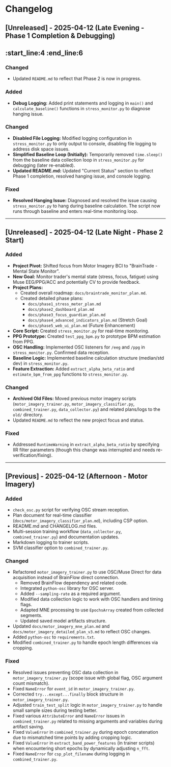 # Changelog

## [Unreleased] - 2025-04-12 (Late Evening - Phase 1 Completion & Debugging)
:start_line:4
:end_line:6
-------

### Changed
*   Updated `README.md` to reflect that Phase 2 is now in progress.

### Added
*   **Debug Logging:** Added print statements and logging in `main()` and `calculate_baseline()` functions in `stress_monitor.py` to diagnose hanging issue.

### Changed
*   **Disabled File Logging:** Modified logging configuration in `stress_monitor.py` to only output to console, disabling file logging to address disk space issues.
*   **Simplified Baseline Loop (Initially):** Temporarily removed `time.sleep()` from the baseline data collection loop in `stress_monitor.py` for debugging (later re-enabled).
*   **Updated README.md:** Updated "Current Status" section to reflect Phase 1 completion, resolved hanging issue, and console logging.

### Fixed
*   **Resolved Hanging Issue:** Diagnosed and resolved the issue causing `stress_monitor.py` to hang during baseline calculation. The script now runs through baseline and enters real-time monitoring loop.

---

## [Unreleased] - 2025-04-12 (Late Night - Phase 2 Start)

### Added
*   **Project Pivot:** Shifted focus from Motor Imagery BCI to "BrainTrade - Mental State Monitor".
*   **New Goal:** Monitor trader's mental state (stress, focus, fatigue) using Muse EEG/PPG/ACC and potentially CV to provide feedback.
*   **Project Plans:**
    *   Created overall roadmap: `docs/braintrade_monitor_plan.md`.
    *   Created detailed phase plans:
        *   `docs/phase1_stress_meter_plan.md`
        *   `docs/phase2_dashboard_plan.md`
        *   `docs/phase3_focus_guardian_plan.md`
        *   `docs/phase4_advanced_indicators_plan.md` (Stretch Goal)
        *   `docs/phase5_web_ui_plan.md` (Future Enhancement)
*   **Core Script:** Created `stress_monitor.py` for real-time monitoring.
*   **PPG Prototype:** Created `test_ppg_bpm.py` to prototype BPM estimation from PPG.
*   **OSC Handling:** Implemented OSC listeners for `/eeg` and `/ppg` in `stress_monitor.py`. Confirmed data reception.
*   **Baseline Logic:** Implemented baseline calculation structure (median/std dev) in `stress_monitor.py`.
*   **Feature Extraction:** Added `extract_alpha_beta_ratio` and `estimate_bpm_from_ppg` functions to `stress_monitor.py`.

### Changed
*   **Archived Old Files:** Moved previous motor imagery scripts (`motor_imagery_trainer.py`, `motor_imagery_classifier.py`, `combined_trainer.py`, `data_collector.py`) and related plans/logs to the `old/` directory.
*   Updated `README.md` to reflect the new project focus and status.

### Fixed
*   Addressed `RuntimeWarning` in `extract_alpha_beta_ratio` by specifying IIR filter parameters (though this change was interrupted and needs re-verification/fixing).

---

## [Previous] - 2025-04-12 (Afternoon - Motor Imagery)

### Added
*   `check_osc.py` script for verifying OSC stream reception.
*   Plan document for real-time classifier (`docs/motor_imagery_classifier_plan.md`), including CSP option.
*   README.md and CHANGELOG.md files.
*   Multi-session training workflow (`data_collector.py`, `combined_trainer.py`) and documentation updates.
*   Markdown logging to trainer scripts.
*   SVM classifier option to `combined_trainer.py`.

### Changed
*   Refactored `motor_imagery_trainer.py` to use OSC/Muse Direct for data acquisition instead of BrainFlow direct connection.
    *   Removed BrainFlow dependency and related code.
    *   Integrated `python-osc` library for OSC server.
    *   Added `--sampling-rate` as a required argument.
    *   Modified data collection logic to work with OSC handlers and timing flags.
    *   Adapted MNE processing to use `EpochsArray` created from collected segments.
    *   Updated saved model artifacts structure.
*   Updated `docs/motor_imagery_mne_plan.md` and `docs/motor_imagery_detailed_plan_v3.md` to reflect OSC changes.
*   Added `python-osc` to `requirements.txt`.
*   Modified `combined_trainer.py` to handle epoch length differences via cropping.

### Fixed
*   Resolved issues preventing OSC data collection in `motor_imagery_trainer.py` (scope issue with global flag, OSC argument count mismatch).
*   Fixed `NameError` for `event_id` in `motor_imagery_trainer.py`.
*   Corrected `try...except...finally` block structure in `motor_imagery_trainer.py`.
*   Adjusted `train_test_split` logic in `motor_imagery_trainer.py` to handle small sample sizes during testing better.
*   Fixed various `AttributeError` and `NameError` issues in `combined_trainer.py` related to missing arguments and variables during artifact saving.
*   Fixed `ValueError` in `combined_trainer.py` during epoch concatenation due to mismatched time points by adding cropping logic.
*   Fixed `ValueError` in `extract_band_power_features` (in trainer scripts) when encountering short epochs by dynamically adjusting `n_fft`.
*   Fixed `NameError` for `csp_plot_filename` during logging in `combined_trainer.py`.